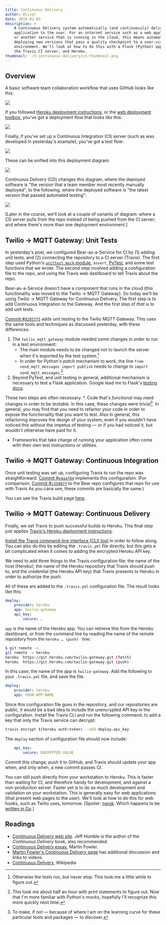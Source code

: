 ```yaml
---
title: Continuous Delivery
author: Oliver
date: 2018-02-03
description: >
    A Continuous Delivery system automatically (and continuously) delivers your
    application to the user. For an internet service such as a web application
    or another service that is running in the cloud, this means automatically
    deploying new versions that pass a quality checkpoint to a user-visible
    environment. We'll look at how to do this with a Flask (Python) application,
    the Travis CI server, and Heroku.
thumbnail: ./3-continuous-delivery/cd-thumbnail.png
---
```


## Overview

A basic software team collaboration workflow that uses GitHub looks like this:

![](./3-continuous-delivery/two-laptops.png)

If you followed [Heroku deployment instructions](https://devcenter.heroku.com/articles/getting-started-with-python#deploy-the-app), or the [web deployment toolbox](https://toolboxes.olin.build/), you've got a deployment flow that looks like this:

![](./3-continuous-delivery/heroku.png)

Finally, if you've set up a Continuous Integration (CI) server (such as
was developed in yesterday's example), you've got a test flow:

![](./3-continuous-delivery/ci.png)

These can be unified into this deployment diagram:

![](./3-continuous-delivery/heroku-and-ci.png)

Continuous Delivery (CD) changes this diagram, where the deployed software is
"the version that a team member most recently manually deployed", to the
following, where the deployed software is "the latest version that passed
automated testing":

![](./3-continuous-delivery/ci.png)

\[Later in the course, we'll look at a couple of variants of diagram: where a
CD server pulls from the repo instead of being pushed from the CI server; and
where there's more than one deployment environment.\]

## Twilio → MQTT Gateway: Unit Tests

In yesterday's post, we configured Bear-as-a-Service for CI by (1) adding unit
tests, and (2) connecting the repository to a CI server (Travis). The first step
used Python's [`unittest.mock`
module](https://docs.python.org/3/library/unittest.mock-examples.html),
`assert`, [PyTest](https://docs.pytest.org/en/latest/), and some test functions
that we wrote. The second step involved adding a configuration file to the repo,
and using the Travis web dashboard to tell Travis about the repo.

Bear-as-a-Service doesn't have a component that runs in the cloud (this
functionality was moved to the Twilio → MQTT Gateway). So today we'll be using
Twilio → MQTT Gateway for Continuous Delivery. The first step is to add Continuous
Integration to the Gateway. And the first step of *that* is to add unit tests.

[Commit #`d2057f5`](https://github.com/olin-build/twilio-mqtt-gateway/commit/d2057f51f88589e36136f4dfc689084bc2bf1253) adds unit testing to the Twilio MQTT
Gateway. This uses the same tools and techniques as discussed yesterday, with these differences:

1. The `twilio_mqtt_gateway` module needed some changes in order to run in a test environment:
    * The main module needs to be changed not to launch the server when it's exported by the test system.[^1]
    * In order for Python's *patch* mechanism to work, the line `from send_mqtt_messages import publish` needs to change to `import send_mqtt_messages`.[^2]
2. Beyond PyTest, and unit testing in general, additional mechanism is necessary to test a Flask application. Google lead me to Flask's [testing docs](http://flask.pocoo.org/docs/0.12/testing/).

[^1]: Otherwise the tests run, but never stop. This took me a little while to figure out.
[^2]: This took me about half an hour with print statements to figure out. Now that I'm more familiar with Python's mocks, hopefully I'll recognize this more quickly next time.

These two steps are often necessary.
*.  Code that's *functional* may need changes in order to be *testable*. In this case, these changes were trivial[^3]. In general, you may find that you need to
refactor your code in order to expose the functionality that you want to test.
Also in general, this refactoring improves the design of your system, even if
you wouldn't have noticed this without the impetus of testing — or if you
had noticed it, but wouldn't otherwise have paid for it.
* Frameworks that take charge of running your application often come with their
own test instructions or utilities.

[^3]: To make, if not — because of where I am on the learning curve for these particular
      tools and packages — to discover.

## Twilio → MQTT Gateway: Continuous Integration

Once unit testing was set up, configuring Travis to run the repo was
straightforward. [Commit #`e4aaf04`](https://github.com/olin-build/twilio-mqtt-gateway/commit/e4aaf043614ee60832cff1827f5a299e44af7adc) implements this configuration.
(For comparison, [Commit #`c35067f`](https://github.com/olinlibrary/bear-as-a-service/commit/c35067f8b60d7e2964a6ef38fc60870f817aeaea) to the Bear repo configures that repo for use with Travis
 As you cana see, these commits are basically the same.)

You can see the Travis build page [here](https://travis-ci.org/olin-build/twilio-mqtt-gateway).

## Twilio → MQTT Gateway: Continuous Delivery

Finally, we set Travis to push successful builds to Heroku. This final step just applies [Travis's Heroku deployment instructions](https://docs.travis-ci.com/user/deployment/heroku/).

[Install the Travis command-line interface (CLI) tool](https://github.com/travis-ci/travis.rb#installation)
in order to follow along. You can also do this by editing the `.travis.yml` file directly,
but this gets a bit complicated when it comes to adding the encrypted Heroku API key.

We need to add three things to the Travis configuration file: the name of the
host (Heroku); the name of the Heroku repository that Travis should push to;
and the credential (the Heroku API key) that Travis presents to Heroku in order
to authorize the push.

All of these are added to the `.travis.yml` configuration file. The result
looks like this:

```yaml
deploy:
    provider: heroku
    app: twilio-gateway
    api_key:
        secure: …
```

`app` is the name of the Heroku app. You can retrieve this from the Heroku
dashboard, or from the command line by reading the name of the remote
repository from the `heroku … (push) ` line:

```bash
$ git remote -v
git remote -v heroku
heroku  https://git.heroku.com/twilio-gateway.git (fetch)
heroku  https://git.heroku.com/twilio-gateway.git (push)
```

In this case, the name of the app is `twilio-gateway`. Add the following to
your `.travis.yml` file, and save the file.

```yaml
deploy:
    provider: heroku
    app: YOUR-APP-NAME
```

Since this configuration file goes in the repository, and our repositories
are public, it would be a bad idea to include the unencrypted API key in
the configuration. Install the Travis CLI and run the following command,
to add a key that only the Travis service can decrypt:

```bash
travis encrypt $(heroku auth:token) --add deploy.api_key
```

The `deploy` section of configuration file should now include:

```yaml
    api_key:
        secure: ENCRYPTED-VALUE
```

Commit this change, push it to GitHub, and Travis should update your app
when, and only when, a new commit passes CI.

You can still push directly from your workstation to Heroku. This is faster
than waiting for CI, and therefore handy for development, and against a
non-production server. Faster yet is to do as much development and validation
on your workstation. This is generally easy for web applications (that present
web pages to the user). We'll look at how to do this for web hooks, such as
Twilio uses, tomorrow. \[Spoiler: [ngrok](https://ngrok.com). Which happens
to be [written in Go](https://github.com/inconshreveable/ngrok).\]

## Readings

* [Continuous Delivery web site](https://continuousdelivery.com). Jeff Humble is
the author of the _Continuous Delivery_ book, also recommended.
* [Continuous Delivery essay](https://martinfowler.com/bliki/ContinuousDelivery.html), Martin Fowler.
* [Martin Fowler's Continuous Delivery page](https://martinfowler.com/delivery.html)
has additional discussion and links to videos.
* [Continuous Delivery](https://en.wikipedia.org/wiki/Continuous_delivery), Wikipedia
